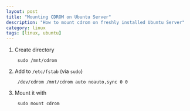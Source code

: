 ```yaml
---
layout: post
title: "Mounting CDROM on Ubuntu Server"
description: "How to mount cdrom on freshly installed Ubuntu Server"
category: linux
tags: [linux, ubuntu]
---
```

1. Create directory

        sudo /mnt/cdrom

2. Add to `/etc/fstab` (via `sudo`)

        /dev/cdrom /mnt/cdrom auto noauto,sync 0 0

3. Mount it with

        sudo mount cdrom
